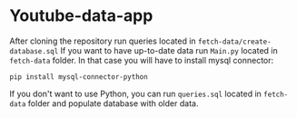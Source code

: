 # Youtube-data-app
After cloning the repository run queries located in `fetch-data/create-database.sql`
If you want to have up-to-date data run `Main.py` located in `fetch-data` folder.
In that case you will have to install mysql connector:
  
  `pip install mysql-connector-python`

If you don't want to use Python, you can run `queries.sql` located in `fetch-data` folder and populate database with older data.
